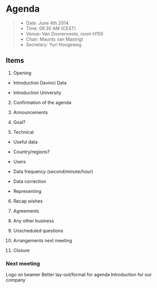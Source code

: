# Agenda

> * Date: June 4th 2014
> * Time: 09.30 AM (CEST)
> * Venue: Van Doorenveste, room H150
> * Chair: Maurits van Mastrigt
> * Secretary: Yuri Hoogeweg


## Items

1. Opening

- Introduction Davinci Data

- Introduction University


2. Confirmation of the agenda



3. Announcements



4. Goal?



5. Technical

- Useful data

- Country/regions?

- Users

- Data frequency (second/minute/hour)

- Data correction

- Representing


6. Recap wishes



7. Agreements


8. Any other business



9. Unscheduled questions



10. Arrangements next meeting



11. Closure


### Next meeting

Logo on beamer
Better lay-out/format for agenda
Introduction for our company
